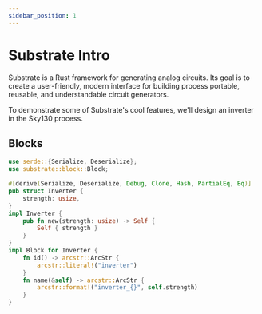 ```yaml
---
sidebar_position: 1
---
```


# Substrate Intro

Substrate is a Rust framework for generating analog circuits. Its goal is to create a user-friendly, modern interface for building process portable, reusable, and understandable circuit generators.

To demonstrate some of Substrate's cool features, we'll design an inverter in the Sky130 process.

## Blocks

```rust
use serde::{Serialize, Deserialize};
use substrate::block::Block;

#[derive(Serialize, Deserialize, Debug, Clone, Hash, PartialEq, Eq)]
pub struct Inverter {
    strength: usize,
}
impl Inverter {
    pub fn new(strength: usize) -> Self {
        Self { strength }
    }
}
impl Block for Inverter {
    fn id() -> arcstr::ArcStr {
        arcstr::literal!("inverter")
    }
    fn name(&self) -> arcstr::ArcStr {
        arcstr::format!("inverter_{}", self.strength)
    }
}
```
